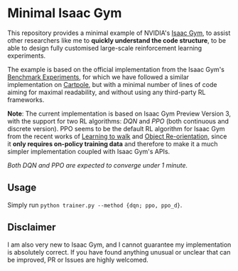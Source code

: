 # Minimal Isaac Gym
This repository provides a minimal example of NVIDIA's [Isaac Gym](https://developer.nvidia.com/isaac-gym), to assist other researchers like me to **quickly understand the code structure**, to be able to design fully customised large-scale reinforcement learning experiments.

The example is based on the official implementation from the Isaac Gym's [Benchmark Experiments](https://github.com/NVIDIA-Omniverse/IsaacGymEnvs), for which we have followed a similar implementation on [Cartpole](https://github.com/NVIDIA-Omniverse/IsaacGymEnvs/blob/main/isaacgymenvs/tasks/cartpole.py), but with a minimal number of lines of code aiming for maximal readability, and without using any third-party RL frameworks. 

**Note**: The current implementation is based on Isaac Gym Preview Version 3, with the support for two RL algorithms: *DQN* and *PPO* (both continuous and discrete version). PPO seems to be the default RL algorithm for Isaac Gym from the recent works of [Learning to walk](https://arxiv.org/abs/2109.11978) and [Object Re-orientation](https://arxiv.org/abs/2111.03043), since it **only requires on-policy training data** and therefore to make it a much simpler implementation coupled with Isaac Gym's APIs. 

*Both DQN and PPO are expected to converge under 1 minute.*

## Usage
Simply run `python trainer.py --method {dqn; ppo, ppo_d}`.

## Disclaimer
I am also very new to Isaac Gym, and I cannot guarantee my implementation is absolutely correct. If you have found anything unusual or unclear that can be improved, PR or Issues are highly welcomed.

